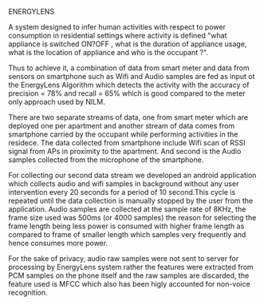 
ENERGYLENS 

A system designed to infer human activities with respect to power consumption in residential settings 
where activity is defined "what appliance is switched ON?OFF , what is the duration of appliance usage,
what is the location of appliance and who is the occupant ?". 

Thus to achieve it, a combination of data from smart meter and data from sensors on smartphone such as
Wifi and Audio samples are fed as input ot the EnergyLens Algorithm which detects the activity with
the accuracy of precision = 78% and recall = 65% which is good compared to the meter only approach used
by NILM.

There are two separate streams of data, one from smart meter which are deployed one per apartment and
another stream of data comes from smartphone carried by the occupant while performing activities in 
the residece. The data collected from smartphone include Wifi scan of RSSI signal from APs in proximity
to the apartment. And second is the Audio samples collected from the microphone of the smartphone.

For collecting our second data stream we developed an android application which collects audio and wifi
samples in background without any user intervention every 20 seconds for a period of 10 second.This cycle
is repeated until the data collection is manually stopped by the user from the application. Audio 
samples are collected at the sample rate of 8KHz, the frame size used was 500ms (or 4000 samples) the 
reason for selecting the frame length being less power is consumed with higher frame length as compared
to frame of smaller length which samples very frequently and hence consumes more power.

For the sake of privacy, audio raw samples were not sent to server for processing by EnergyLens system 
rather the features were extracted from PCM samples on the phone itself and the raw samples are discarded,
the feature used is MFCC which also has been higly accounted for non-voice recognition.

			
